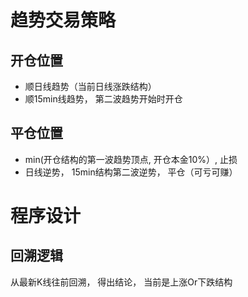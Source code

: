 # 趋势交易策略
## 开仓位置
* 顺日线趋势（当前日线涨跌结构）
* 顺15min线趋势， 第二波趋势开始时开仓

## 平仓位置
* min(开仓结构的第一波趋势顶点, 开仓本金10%）, 止损
* 日线逆势， 15min结构第二波逆势， 平仓（可亏可赚）


# 程序设计

## 回溯逻辑
从最新K线往前回溯， 得出结论， 当前是上涨Or下跌结构

